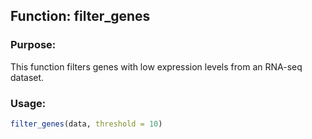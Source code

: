 ## Function: filter_genes

### Purpose:
This function filters genes with low expression levels from an RNA-seq dataset.

### Usage:
```r
filter_genes(data, threshold = 10)
